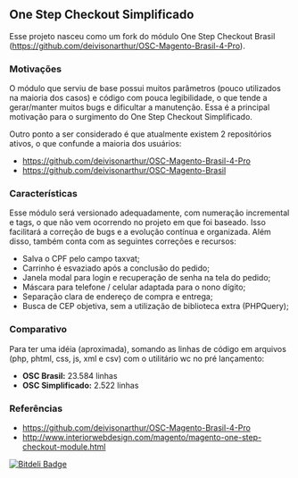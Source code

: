 ## One Step Checkout Simplificado

Esse projeto nasceu como um fork do módulo One Step Checkout Brasil (https://github.com/deivisonarthur/OSC-Magento-Brasil-4-Pro).

### Motivações

O módulo que serviu de base possui muitos parâmetros (pouco utilizados na maioria dos casos) e código com pouca legibilidade, o que tende a gerar/manter muitos bugs e dificultar a manutenção. Essa é a principal motivação para o surgimento do One Step Checkout Simplificado.

Outro ponto a ser considerado é que atualmente existem 2 repositórios ativos, o que confunde a maioria dos usuários:

- https://github.com/deivisonarthur/OSC-Magento-Brasil-4-Pro
- https://github.com/deivisonarthur/OSC-Magento-Brasil

### Características

Esse módulo será versionado adequadamente, com numeração incremental e tags, o que não vem ocorrendo no projeto em que foi baseado. Isso facilitará a correção de bugs e a evolução contínua e organizada. Além disso, também conta com as seguintes correções e recursos:

- Salva o CPF pelo campo taxvat;
- Carrinho é esvaziado após a conclusão do pedido;
- Janela modal para login e recuperação de senha na tela do pedido;
- Máscara para telefone / celular adaptada para o nono dígito;
- Separação clara de endereço de compra e entrega;
- Busca de CEP objetiva, sem a utilização de biblioteca extra (PHPQuery);

### Comparativo

Para ter uma idéia (aproximada), somando as linhas de código em arquivos (php, phtml, css, js, xml e csv) com o utilitário wc no pré lançamento:

- **OSC Brasil:** 23.584 linhas
- **OSC Simplificado:** 2.522 linhas

### Referências

- https://github.com/deivisonarthur/OSC-Magento-Brasil-4-Pro
- http://www.interiorwebdesign.com/magento/magento-one-step-checkout-module.html



[![Bitdeli Badge](https://d2weczhvl823v0.cloudfront.net/diegosouza/one_step_checkout_simplificado/trend.png)](https://bitdeli.com/free "Bitdeli Badge")

